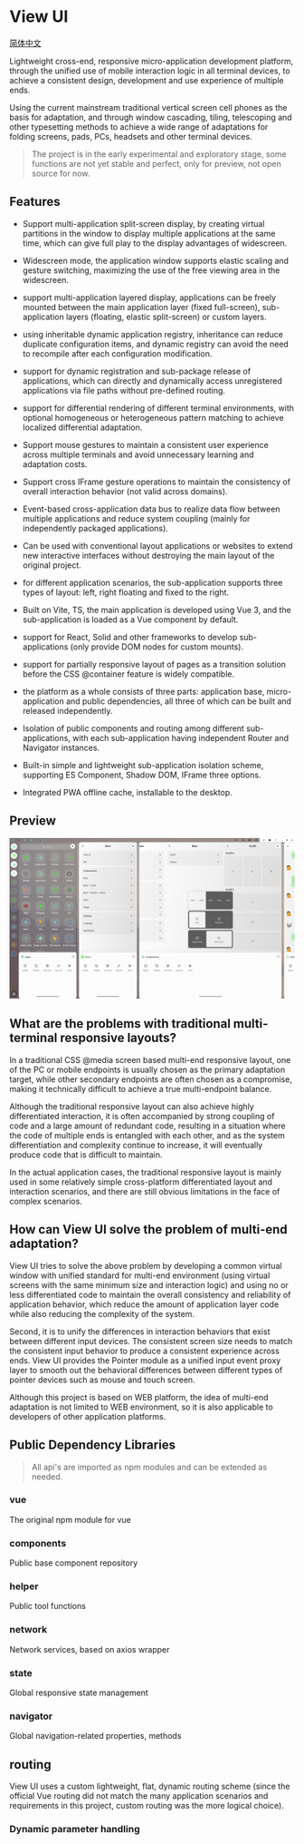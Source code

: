 # View UI

[简体中文](./README-ZH.md)

Lightweight cross-end, responsive micro-application development platform, through the unified use of mobile interaction logic in all terminal devices, to achieve a consistent design, development and use experience of multiple ends.

Using the current mainstream traditional vertical screen cell phones as the basis for adaptation, and through window cascading, tiling, telescoping and other typesetting methods to achieve a wide range of adaptations for folding screens, pads, PCs, headsets and other terminal devices.

> The project is in the early experimental and exploratory stage, some functions are not yet stable and perfect, only for preview, not open source for now.

## Features

- Support multi-application split-screen display, by creating virtual partitions in the window to display multiple applications at the same time, which can give full play to the display advantages of widescreen.

- Widescreen mode, the application window supports elastic scaling and gesture switching, maximizing the use of the free viewing area in the widescreen.

- support multi-application layered display, applications can be freely mounted between the main application layer (fixed full-screen), sub-application layers (floating, elastic split-screen) or custom layers.

- using inheritable dynamic application registry, inheritance can reduce duplicate configuration items, and dynamic registry can avoid the need to recompile after each configuration modification.

- support for dynamic registration and sub-package release of applications, which can directly and dynamically access unregistered applications via file paths without pre-defined routing.

- support for differential rendering of different terminal environments, with optional homogeneous or heterogeneous pattern matching to achieve localized differential adaptation.

- Support mouse gestures to maintain a consistent user experience across multiple terminals and avoid unnecessary learning and adaptation costs.

- Support cross IFrame gesture operations to maintain the consistency of overall interaction behavior (not valid across domains).

- Event-based cross-application data bus to realize data flow between multiple applications and reduce system coupling (mainly for independently packaged applications).

- Can be used with conventional layout applications or websites to extend new interactive interfaces without destroying the main layout of the original project.

- for different application scenarios, the sub-application supports three types of layout: left, right floating and fixed to the right.

- Built on Vite, TS, the main application is developed using Vue 3, and the sub-application is loaded as a Vue component by default.

- support for React, Solid and other frameworks to develop sub-applications (only provide DOM nodes for custom mounts).

- support for partially responsive layout of pages as a transition solution before the CSS @container feature is widely compatible.

- the platform as a whole consists of three parts: application base, micro-application and public dependencies, all three of which can be built and released independently.

- Isolation of public components and routing among different sub-applications, with each sub-application having independent Router and Navigator instances.

- Built-in simple and lightweight sub-application isolation scheme, supporting ES Component, Shadow DOM, IFrame three options.

- Integrated PWA offline cache, installable to the desktop.

## Preview

<a href="https://lixiangio.github.io/view-ui/" target="_blank"><img src="./screenshot/01-42-44.png" alt="Screenshot"></a>

## What are the problems with traditional multi-terminal responsive layouts?

In a traditional CSS @media screen based multi-end responsive layout, one of the PC or mobile endpoints is usually chosen as the primary adaptation target, while other secondary endpoints are often chosen as a compromise, making it technically difficult to achieve a true multi-endpoint balance.

Although the traditional responsive layout can also achieve highly differentiated interaction, it is often accompanied by strong coupling of code and a large amount of redundant code, resulting in a situation where the code of multiple ends is entangled with each other, and as the system differentiation and complexity continue to increase, it will eventually produce code that is difficult to maintain.

In the actual application cases, the traditional responsive layout is mainly used in some relatively simple cross-platform differentiated layout and interaction scenarios, and there are still obvious limitations in the face of complex scenarios.

## How can View UI solve the problem of multi-end adaptation?

View UI tries to solve the above problem by developing a common virtual window with unified standard for multi-end environment (using virtual screens with the same minimum size and interaction logic) and using no or less differentiated code to maintain the overall consistency and reliability of application behavior, which reduce the amount of application layer code while also reducing the complexity of the system.

Second, it is to unify the differences in interaction behaviors that exist between different input devices. The consistent screen size needs to match the consistent input behavior to produce a consistent experience across ends. View UI provides the Pointer module as a unified input event proxy layer to smooth out the behavioral differences between different types of pointer devices such as mouse and touch screen.

Although this project is based on WEB platform, the idea of multi-end adaptation is not limited to WEB environment, so it is also applicable to developers of other application platforms.

## Public Dependency Libraries

> All api's are imported as npm modules and can be extended as needed.

### vue

The original npm module for vue

### components

Public base component repository

### helper

Public tool functions

### network

Network services, based on axios wrapper

### state

Global responsive state management

### navigator

Global navigation-related properties, methods

## routing

View UI uses a custom lightweight, flat, dynamic routing scheme (since the official Vue routing did not match the many application scenarios and requirements in this project, custom routing was the more logical choice).

### Dynamic parameter handling